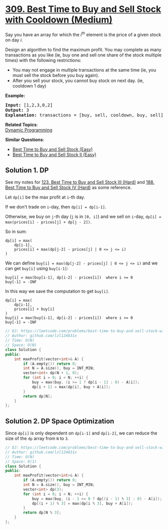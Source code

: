 # [309. Best Time to Buy and Sell Stock with Cooldown (Medium)](https://leetcode.com/problems/best-time-to-buy-and-sell-stock-with-cooldown/)

<p>Say you have an array for which the <i>i</i><sup>th</sup> element is the price of a given stock on day <i>i</i>.</p>

<p>Design an algorithm to find the maximum profit. You may complete as many transactions as you like (ie, buy one and sell one share of the stock multiple times) with the following restrictions:</p>

<ul>
	<li>You may not engage in multiple transactions at the same time (ie, you must sell the stock before you buy again).</li>
	<li>After you sell your stock, you cannot buy stock on next day. (ie, cooldown 1 day)</li>
</ul>

<p><b>Example:</b></p>

<pre><strong>Input:</strong> [1,2,3,0,2]
<strong>Output: </strong>3 
<strong>Explanation:</strong> transactions = [buy, sell, cooldown, buy, sell]
</pre>

**Related Topics**:  
[Dynamic Programming](https://leetcode.com/tag/dynamic-programming/)

**Similar Questions**:
* [Best Time to Buy and Sell Stock (Easy)](https://leetcode.com/problems/best-time-to-buy-and-sell-stock/)
* [Best Time to Buy and Sell Stock II (Easy)](https://leetcode.com/problems/best-time-to-buy-and-sell-stock-ii/)

## Solution 1. DP

See my notes for [123. Best Time to Buy and Sell Stock III (Hard)](https://github.com/lzl124631x/LeetCode/tree/master/leetcode/123.%20Best%20Time%20to%20Buy%20and%20Sell%20Stock%20III) and [188. Best Time to Buy and Sell Stock IV (Hard)](https://github.com/lzl124631x/LeetCode/tree/master/leetcode/188.%20Best%20Time%20to%20Buy%20and%20Sell%20Stock%20IV) as some reference.

Let `dp[i]` be the max profit at `i`-th day.

If we don't trade on `i`-day, then `dp[i] = dp[i-1]`.

Otherwise, we buy on `j`-th day (`j` is in `[0, i]`) and we sell on `i`-day, `dp[i] = max(prices[i] - prices[j] + dp[j - 2])`.

So in sum:

```
dp[i] = max(
    dp[i-1],
    prices[i] + max(dp[j-2] - prices[j] | 0 <= j <= i)
)
```

We can define `buy[i] = max(dp[j-2] - prices[j] | 0 <= j <= i)` and we can get `buy[i]` using `buy[i-1]`:

```
buy[i] = max(buy[i-1], dp[i-2] - prices[i])  where i >= 0
buy[-1] = -INF
```

In this way we save the computation to get `buy[i]`.

```
dp[i] = max(
    dp[i-1],
    prices[i] + buy[i]
)
buy[i] = max(buy[i-1], dp[i-2] - prices[i])  where i >= 0
buy[-1] = -INF
```

```cpp
// OJ: https://leetcode.com/problems/best-time-to-buy-and-sell-stock-with-cooldown/
// Author: github.com/lzl124631x
// Time: O(N)
// Space: O(N)
class Solution {
public:
    int maxProfit(vector<int>& A) {
        if (A.empty()) return 0;
        int N = A.size(), buy = INT_MIN;
        vector<int> dp(N + 1, 0);
        for (int i = 0; i < N; ++i) {
            buy = max(buy, (i >= 1 ? dp[i - 1] : 0) - A[i]);
            dp[i + 1] = max(dp[i], buy + A[i]);
        }
        return dp[N];
    }
};
```

## Solution 2. DP Space Optimization

Since `dp[i]` is only dependent on `dp[i-1]` and `dp[i-2]`, we can reduce the size of the `dp` array from `N` to `3`.

```cpp
// OJ: https://leetcode.com/problems/best-time-to-buy-and-sell-stock-with-cooldown/
// Author: github.com/lzl124631x
// Time: O(N)
// Space: O(1)
class Solution {
public:
    int maxProfit(vector<int>& A) {
        if (A.empty()) return 0;
        int N = A.size(), buy = INT_MIN;
        vector<int> dp(3);
        for (int i = 0; i < N; ++i) {
            buy = max(buy, (i - 1 >= 0 ? dp[(i - 1) % 3] : 0) - A[i]);
            dp[(i + 1) % 3] = max(dp[i % 3], buy + A[i]);
        }
        return dp[N % 3];
    }
};
```